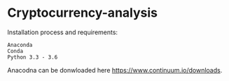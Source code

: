 # Cryptocurrency-analysis

Installation process and requirements:
```
Anaconda
Conda
Python 3.3 - 3.6
```

Anacodna can be donwloaded here https://www.continuum.io/downloads. 
